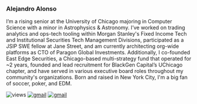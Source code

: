<!--
**AAWorks/AAWorks** is a ✨ _special_ ✨ repository because its `README.md` (this file) appears on your GitHub profile.

Here are some ideas to get you started:

- 🔭 I’m currently working on ...
- 🌱 I’m currently learning ...
- 👯 I’m looking to collaborate on ...
- 🤔 I’m looking for help with ...
- 💬 Ask me about ...
- 📫 How to reach me: ...
- 😄 Pronouns: ...
- ⚡ Fun fact: ...
-->


### Alejandro Alonso
I’m a rising senior at the University of Chicago majoring in Computer Science with a minor in Astrophysics & Astronomy. I’ve worked on trading analytics and ops-tech tooling within Morgan Stanley's Fixed Income Tech and Institutional Securities Tech Management Divisions, participated as a JSIP SWE fellow at Jane Street, and am currently architecting org-wide platforms as CTO of Paragon Global Investments. Additionally, I co-founded East Edge Securities, a Chicago-based multi-strategy fund that operated for ~2 years, founded and lead recruitment for BlackGen Capital’s UChicago chapter, and have served in various executive board roles throughout my community's organizations. Born and raised in New York City, I'm a big fan of soccer, poker, and EDM. 
<br>

![views](https://komarev.com/ghpvc/?username=aaworks&style=flat&color=blueviolet)
[![gmail](https://img.shields.io/static/v1?label=&message=axalonso12@gmail.com&color=D44638&style=flat&logo=gmail&logoColor=white)](https://mail.google.com/mail/?view=cm&fs=1&to=axalonso12@gmail.com)
[![gmail](https://img.shields.io/static/v1?label=&message=aalonso20@uchicago.edu&color=D44638&style=flat&logo=gmail&logoColor=white)](https://mail.google.com/mail/?view=cm&fs=1&to=aalonso20@uchicago.edu)
